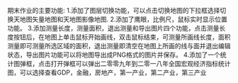 期末作业的主要功能:
1.添加了图层切换功能，可以点击切换地图的下拉框选择切换天地图矢量地图和天地图影像地图.
2.添加了鹰眼，比例尺，鼠标实时显示位置功能。
3.添加测量长度，测量面积，退出测量和导出图片四个功能，点击测量长度按钮后，在地图上单击鼠标开始画线，双击鼠标结束，可测量所画线长度，面积测量即可测量所选区域的面积，退出测量即清空在地图上所画的线与面并退出编辑状态，导出图片功能可以将地图导出成PNG格式的图片并保存。
4.添加了一个统计图弹框，点击打开弹框可以弹出二零零九年到二零一八年全国宏观经济指标统计图，可以选择查看GDP，金融，房地产，第一产业，第二产业，第三产业
